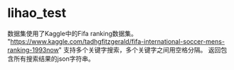 # lihao_test

数据集使用了Kaggle中的Fifa ranking数据集。
"https://www.kaggle.com/tadhgfitzgerald/fifa-international-soccer-mens-ranking-1993now"
支持多个关键字搜索，多个关键字之间用空格分隔。
返回包含所有搜索结果的json字符串。